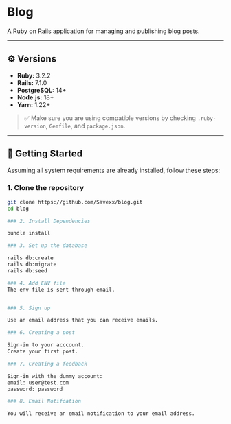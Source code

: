 # Blog

A Ruby on Rails application for managing and publishing blog posts.

---

## ⚙️ Versions

- **Ruby:** 3.2.2
- **Rails:** 7.1.0
- **PostgreSQL:** 14+
- **Node.js:** 18+
- **Yarn:** 1.22+

> ✅ Make sure you are using compatible versions by checking `.ruby-version`,
> `Gemfile`, and `package.json`.

---

## 🚀 Getting Started

Assuming all system requirements are already installed, follow these steps:

### 1. Clone the repository

```bash
git clone https://github.com/Savexx/blog.git
cd blog

### 2. Install Dependencies

bundle install

### 3. Set up the database

rails db:create
rails db:migrate
rails db:seed

### 4. Add ENV file
The env file is sent through email.


### 5. Sign up

Use an email address that you can receive emails.

### 6. Creating a post

Sign-in to your acccount.
Create your first post.

### 7. Creating a feedback

Sign-in with the dummy account:
email: user@test.com
password: password

### 8. Email Notifcation

You will receive an email notification to your email address.
```
